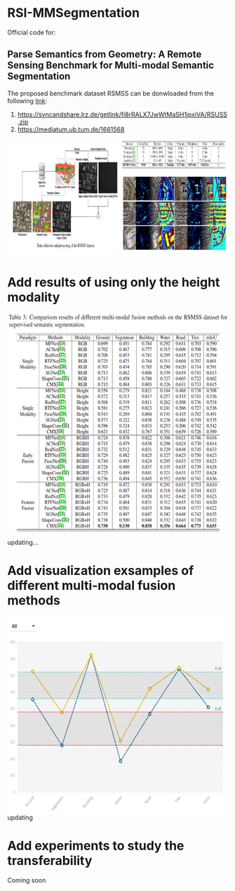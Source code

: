 # RSI-MMSegmentation

Official code for:
## Parse Semantics from Geometry: A Remote Sensing Benchmark for Multi-modal Semantic Segmentation

The proposed benchmark dataset RSMSS can be donwloaded from the following [link](https://syncandshare.lrz.de/getlink/fi8rRALX7JwWtMaSH1jpxiVA/RSUSS.zip):
1. https://syncandshare.lrz.de/getlink/fi8rRALX7JwWtMaSH1jpxiVA/RSUSS.zip
2. https://mediatum.ub.tum.de/1661568
<div  align="center">    
 <img src="resources/RSMSS.png" width = "990" height = "270" alt="RSMSS" align=center />
</div>


# Add results of using only the height modality

<div  align="center">    
 <img src="resources/res1.png" width = "613" height = "500" alt="RSMSS" align=center />
</div>

updating...

# Add visualization exsamples of different multi-modal fusion methods
<div  align="center">    
<a href="https://public.flourish.studio/visualisation/10968749/">
 <img src="resources/bar.png" width = "562" height = "450" alt="RSMSS" align=center />
 </a>
</div>
updating

# Add experiments to study the transferability
Coming soon
